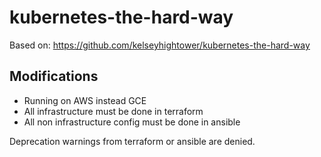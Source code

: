 # kubernetes-the-hard-way

Based on: https://github.com/kelseyhightower/kubernetes-the-hard-way

## Modifications

- Running on AWS instead GCE
- All infrastructure must be done in terraform
- All non infrastructure config must be done in ansible

Deprecation warnings from terraform or ansible are denied.
